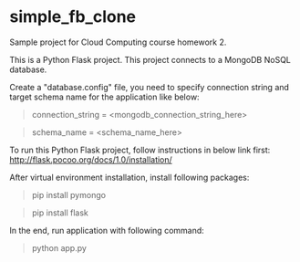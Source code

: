 # simple_fb_clone
Sample project for Cloud Computing course homework 2.

This is a Python Flask project. This project connects to a MongoDB NoSQL database.

Create a "database.config" file, you need to specify connection string and target schema name for the application like below:

> connection_string = <mongodb_connection_string_here>

> schema_name = <schema_name_here>

To run this Python Flask project, follow instructions in below link first:
http://flask.pocoo.org/docs/1.0/installation/

After virtual environment installation, install following packages:
> pip install pymongo

> pip install flask

In the end, run application with following command:
> python app.py
